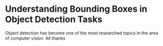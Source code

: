 # Understanding Bounding Boxes in Object Detection Tasks

Object detection has become one of the most researched topics in the area of computer vision. All thanks 
